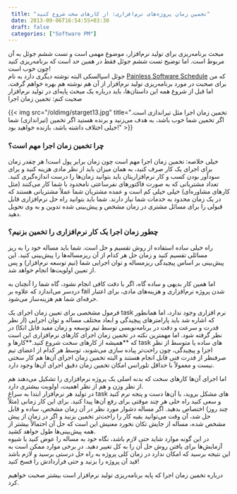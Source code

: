 ```yaml
---
 title: "تخمین زمان پروژه‌های نرم‌افزاری: از کارهای سخت شروع کنید" 
 date: 2013-09-06T16:54:55+03:30
 draft: false 
 categories: ["Software PM"]
---
```




مبحث برنامه‌ریزی برای تولید نرم‌افزار، موضوع مهمی است و تست ششم جوئل به آن مربوط است. اما توضیح تست ششم جوئل فقط در همین حد است که برنامه‌ریزی کنید چون خوب است!  
 جوئل اسپالسکی البته نوشته دیگری دارد به نام [Painless Software Schedule](http://www.joelonsoftware.com/articles/fog0000000245.html) که من برای صحبت در مورد برنامه‌ریزی تولید نرم‌افزار از آن هم نوشته هم بهره خواهم گرفت. اما قبل از شروع همه این داستان‌ها، باید درباره یک مبحث پایه‌ای در تولید نرم‌افزار صحبت کنم: تخمین زمان اجرا


{{< img src="/oldimg/starget13.jpg" title="تخمین زمان اجرا مثل تیراندازی است. اگر تخمین شما خوب باشد، به هدف می‌زنید و برنده هستید اگر تخمین (تیراندازی) شما خیلی اختلاف داشته باشد، بازنده خواهید بود!" >}}


### چرا تخمین زمان اجرا مهم است؟



خیلی خلاصه: تخمین زمان اجرا مهم است چون زمان برابر پول است! هر چقدر زمان برای اجرای یک کار صرف کنید، به همان میزان باید از نظر مادی هزینه کنید و برای سودآور بودن کسب و کار نرم‌افزاریتان باید بتوانید زمان‌ها را درست اندازه‌گیری کنید. تعداد مشتریانی که به صورت فاکتورهای نفرساعتی نامحدود با شما کار می‌کنند (مثل کارهای مشاوره‌ای) خیلی خیلی کم است و عمده مشتریان شما عملاً مشتریانی هستند که در یک زمان محدود به خدمات شما نیاز دارند. شما باید بتوانید راه حل نرم‌افزاری قابل قبولی را برای مسائل مشتری در زمان مشخص و پیش‌بینی شده تدوین و به وی تحویل دهید.



### چطور زمان اجرا یک کار نرم‌افزاری را تخمین بزنیم؟



راه خیلی ساده استفاده از روش تقسیم و حل است. شما باید مساله خود را به ریز مسائلی تقسیم کنید و زمان حل هر کدام از آن ریزمساله‌ها را پیش‌بینی کنید. این پیش‌بینی بر اساس پیچیدگی ریزمساله و توان اجرایی شما (تیم توسعه نرم‌افزار) و پس از تعیین اولویت‌ها انجام خواهد شد.



اما همین کار بدیهی و ساده گاه، اگر با دقت کافی انجام نشود، گاه شما را آنچنان به دردسر می‌اندازد که علاوه بر fail شدن پروژه نرم‌افزاری و هزینه‌های مادی، برای اعتبار حرفه‌ای شما هم هزینه‌ساز می‌شود.



فرمول مشخصی برای تعیین زمان اجرای یک task نرم افزاری وجود ندارد، اما همانطور که اشاره شد باید پارامترهای پیچیدگی و ابعاد مختلف مساله و توان اجرایی (از نظر قدرت و سرعت و دقت در برنامه‌نویسی توسط تیم توسعه و زمان مفید قابل اتکا) در نظر گرفته شود. اما مهمترین نکته در تخمین زمان اجرای کارهای نرم‌افزاری این است که **همیشه از کارهای سخت شروع کنید.**کارها و task های ساده یا متوسط از نظر اجزا و پیچیدگی، چون راحت‌تر پیاده سازی می‌شوند، توسط هر کدام از اعضای تیم صرفنظر از قدرت فنی قابل انجام هستند و البته تخمین زمان اجرای آن‌ها هم کار سختی نیست و معمولاً با حداقل تلورانس امکان تخمین زمان دقیق اجرای آن‌ها وجود دارد.



اما اجرای آن‌ها کارهای سخت که بدنه اصلی یک پروژه نرم‌افزاری را تشکیل می‌دهند هم از نظر وزن و هم از نظر اهمیت، اولویت بیشتری دارد.  
 در تولید هر نرم‌افزار ابتدا به سراغ task های مشکل بروید، با آن‌ها دست و پنجه نرم کنید و سعی کنید راه حلی هر چند موقتی برای رفع آن‌ها پیدا کنید. برای این کار زمانی (مثلاً چند روز) اختصاص بدهید. اگر مساله دشوار مورد نظر در آن زمان مشخص، ساده و قابل حل شد، آن وقت می‌توانید بقیه کار را راحت‌تر تخمین بزنید و اگر در زمان از پیش مشخص شده، مساله از جایش تکان نخورد معنیش این است که حل آن احتمالاً بیشتر از همه پیش‌بینی‌ها طول خواهد کشید.   
در این گونه موارد شاید حتی لازم باشد، نگاه خود به مساله را عوض کنید یا شیوه آزمایش‌ها برای یافتن روش حل آن را به کل تغییر دهید. در برخی موارد ممکن است به این نتیجه برسید که امکان ندارد در زمان کلی پروژه به راه حل درستی برسید و لازم باشد قید آن پروژه را بزنید و حتی قراردادش را فسخ کنید!



درباره تخمین زمان اجرا که پایه برنامه‌ریزی تولید نرم‌افزار است بیشتر صحبت خواهیم کرد.

